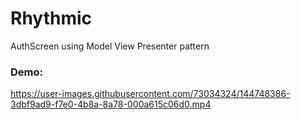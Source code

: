 # Rhythmic
AuthScreen using Model View Presenter pattern

### Demo:

https://user-images.githubusercontent.com/73034324/144748386-3dbf9ad9-f7e0-4b8a-8a78-000a615c06d0.mp4
